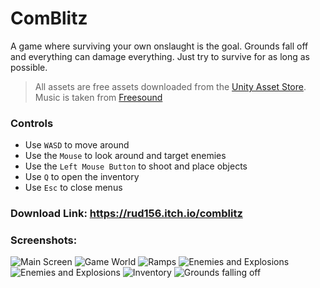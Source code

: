 # ComBlitz
A game where surviving your own onslaught is the goal. Grounds fall off and everything can damage everything. Just try to survive for as long as possible.
> All assets are free assets downloaded from the [Unity Asset Store](https://assetstore.unity.com/). Music is taken from [Freesound](https://freesound.org/)

### Controls
- Use `WASD` to move around
- Use the `Mouse` to look around and target enemies
- Use the `Left Mouse Button` to shoot and place objects
- Use `Q` to open the inventory
- Use `Esc` to close menus

### Download Link: https://rud156.itch.io/comblitz

### Screenshots:
![Main Screen](./Screenshots/Shot_1.png)
![Game World](./Screenshots/Shot_2.png)
![Ramps](./Screenshots/Shot_3.png)
![Enemies and Explosions](./Screenshots/Shot_4.png)
![Enemies and Explosions](./Screenshots/Shot_5.png)
![Inventory](./Screenshots/Shot_6.png)
![Grounds falling off](./Screenshots/Shot_7.png)
